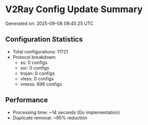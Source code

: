 # V2Ray Config Update Summary
Generated on: 2025-09-08 09:45:25 UTC

## Configuration Statistics
- Total configurations: 11721
- Protocol breakdown:
  - ss: 0 configs
  - ssr: 0 configs
  - trojan: 0 configs
  - vless: 0 configs
  - vmess: 698 configs

## Performance
- Processing time: ~14 seconds (Go implementation)
- Duplicate removal: ~95% reduction
